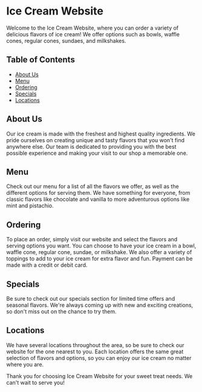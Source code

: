 # Ice Cream Website

Welcome to the Ice Cream Website, where you can order a variety of delicious flavors of ice cream! We offer options such as bowls, waffle cones, regular cones, sundaes, and milkshakes. 

## Table of Contents
- [About Us](#about-us)
- [Menu](#menu)
- [Ordering](#ordering)
- [Specials](#specials)
- [Locations](#locations)

## About Us
Our ice cream is made with the freshest and highest quality ingredients. We pride ourselves on creating unique and tasty flavors that you won't find anywhere else. Our team is dedicated to providing you with the best possible experience and making your visit to our shop a memorable one.

## Menu
Check out our menu for a list of all the flavors we offer, as well as the different options for serving them. We have something for everyone, from classic flavors like chocolate and vanilla to more adventurous options like mint and pistachio.

## Ordering
To place an order, simply visit our website and select the flavors and serving options you want. You can choose to have your ice cream in a bowl, waffle cone, regular cone, sundae, or milkshake. We also offer a variety of toppings to add to your ice cream for extra flavor and fun. Payment can be made with a credit or debit card.

## Specials
Be sure to check out our specials section for limited time offers and seasonal flavors. We're always coming up with new and exciting creations, so don't miss out on the chance to try them.

## Locations
We have several locations throughout the area, so be sure to check our website for the one nearest to you. Each location offers the same great selection of flavors and options, so you can enjoy our ice cream no matter where you are.

Thank you for choosing Ice Cream Website for your sweet treat needs. We can't wait to serve you!
